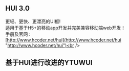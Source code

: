 ## HUI 3.0
更轻、更快、更漂亮的UI框!<br />
适用于基于H5+的移动app开发并完美兼容移动端web开发！ <br />
手册及官网 : <br />
[http://www.hcoder.net/hui](http://www.hcoder.net/hui "http://www.hcoder.net/hui")<br /><br />

## 基于HUI进行改进的YTUWUI
